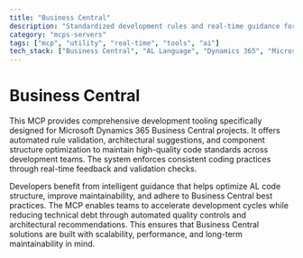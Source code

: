 ```yaml
---
title: "Business Central"
description: "Standardized development rules and real-time guidance for Business Central projects, ensuring consistent coding standards and best practices."
category: "mcps-servers"
tags: ["mcp", "utility", "real-time", "tools", "ai"]
tech_stack: ["Business Central", "AL Language", "Dynamics 365", "Microsoft Cloud", "ERP Development"]
---
```


# Business Central

This MCP provides comprehensive development tooling specifically designed for Microsoft Dynamics 365 Business Central projects. It offers automated rule validation, architectural suggestions, and component structure optimization to maintain high-quality code standards across development teams. The system enforces consistent coding practices through real-time feedback and validation checks.

Developers benefit from intelligent guidance that helps optimize AL code structure, improve maintainability, and adhere to Business Central best practices. The MCP enables teams to accelerate development cycles while reducing technical debt through automated quality controls and architectural recommendations. This ensures that Business Central solutions are built with scalability, performance, and long-term maintainability in mind.

